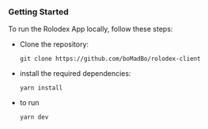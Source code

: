 ### Getting Started

To run the Rolodex App locally, follow these steps:

+ Clone the repository:
   ```
   git clone https://github.com/boMadBo/rolodex-client
   ```

+ install the required dependencies:
   ```
   yarn install
   ```

+  to run
   ```
   yarn dev